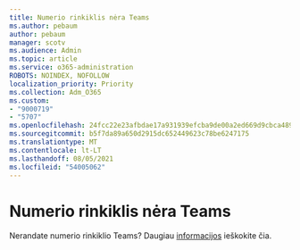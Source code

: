 ```yaml
---
title: Numerio rinkiklis nėra Teams
ms.author: pebaum
author: pebaum
manager: scotv
ms.audience: Admin
ms.topic: article
ms.service: o365-administration
ROBOTS: NOINDEX, NOFOLLOW
localization_priority: Priority
ms.collection: Adm_O365
ms.custom:
- "9000719"
- "5707"
ms.openlocfilehash: 24fcc22e23afbdae17a931939efcba9de00a2ed669d9cbca489382b91a9073a4
ms.sourcegitcommit: b5f7da89a650d2915dc652449623c78be6247175
ms.translationtype: MT
ms.contentlocale: lt-LT
ms.lasthandoff: 08/05/2021
ms.locfileid: "54005062"
---
```

# <a name="dial-pad-missing-from-teams"></a>Numerio rinkiklis nėra Teams

Nerandate numerio rinkiklio Teams? Daugiau [informacijos](https://docs.microsoft.com/alchemyinsights/teams-voice-dial-pad-missing) ieškokite čia.
